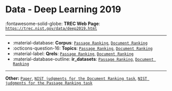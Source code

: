 # Data - Deep Learning 2019 

:fontawesome-solid-globe: **TREC Web Page**: [`https://trec.nist.gov/data/deep2019.html`](https://trec.nist.gov/data/deep2019.html)

---

- :material-database: **Corpus**: [`Passage Ranking`](https://microsoft.github.io/msmarco/TREC-Deep-Learning-2019#passage-ranking-dataset), [`Document Ranking`](https://microsoft.github.io/msmarco/TREC-Deep-Learning-2019#document-ranking-dataset)
- :octicons-question-16: **Topics**: [`Passage Ranking`](https://microsoft.github.io/msmarco/TREC-Deep-Learning-2019#passage-ranking-dataset), [`Document Ranking`](https://microsoft.github.io/msmarco/TREC-Deep-Learning-2019#document-ranking-dataset)
- :material-label: **Qrels**: [`Passage Ranking`](https://microsoft.github.io/msmarco/TREC-Deep-Learning-2019#passage-ranking-dataset), [`Document Ranking`](https://microsoft.github.io/msmarco/TREC-Deep-Learning-2019#document-ranking-dataset)
- :material-database-outline: **ir_datasets**: [`Passage Ranking`](https://ir-datasets.com/msmarco-passage-v2.html#msmarco-passage-v2/trec-dl-2019), [`Document Ranking`](https://ir-datasets.com/msmarco-document-v2.html#msmarco-document-v2/trec-dl-2019)


---

**Other:** [`Paper`](https://arxiv.org/abs/1611.09268), [`NIST judgments for the Document Ranking task`](https://trec.nist.gov/data/deep/2019qrels-docs.txt), [`NIST judgments for the Passage Ranking task`](https://trec.nist.gov/data/deep/2019qrels-pass.txt)
